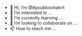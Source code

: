 - 👋 Hi, I’m @Ayoubbochakrit
- 👀 I’m interested in ...
- 🌱 I’m currently learning ...
- 💞️ I’m looking to collaborate on ...
- 📫 How to reach me ...

<!---
Ayoubbochakrit/Ayoubbochakrit is a ✨ special ✨ repository because its `README.md` (this file) appears on your GitHub profile.
You can click the Preview link to take a look at your changes.
--->
